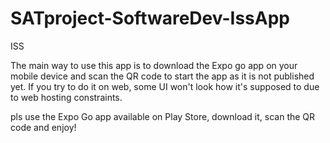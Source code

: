 # SATproject-SoftwareDev-IssApp
ISS

The main way to use this app is to download the Expo go app on your mobile device and scan the QR code to start the app as it is not published yet. 
If you try to do it on web, some UI won't look how it's supposed to due to web hosting constraints.

pls use the Expo Go app available on Play Store, download it, scan the QR code and enjoy!
